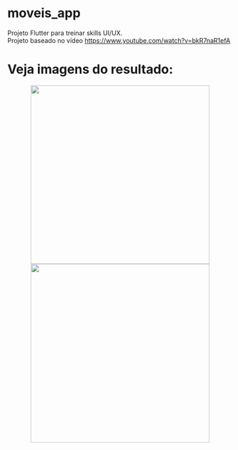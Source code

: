 # moveis_app

Projeto Flutter para treinar skills UI/UX. 
<br/>
Projeto baseado no vídeo https://www.youtube.com/watch?v=bkR7naR1efA

# Veja imagens do resultado:
<center>
<img src="https://user-images.githubusercontent.com/52508911/99080318-e8299880-259f-11eb-9ffb-cad4a09046fb.png" width='400' />
<img src="https://user-images.githubusercontent.com/52508911/99080322-e95ac580-259f-11eb-821c-dd0d7beba463.png" width='400'/>
</center>
